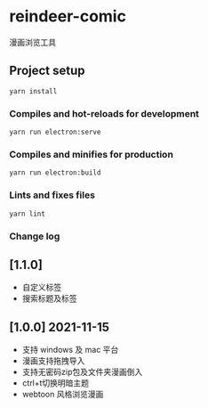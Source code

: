 # reindeer-comic

漫画浏览工具


## Project setup
```
yarn install
```

### Compiles and hot-reloads for development
```
yarn run electron:serve
```

### Compiles and minifies for production
```
yarn run electron:build
```

### Lints and fixes files
```
yarn lint
```
### Change log

## [1.1.0]
- 自定义标签
- 搜索标题及标签

## [1.0.0] 2021-11-15
- 支持 windows 及 mac 平台
- 漫画支持拖拽导入
- 支持无密码zip包及文件夹漫画倒入
- ctrl+t切换明暗主题
- webtoon 风格浏览漫画
